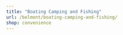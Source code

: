 ```yaml
---
title: "Boating Camping and Fishing"
url: /belmont/boating-camping-and-fishing/
shop: convenience
---
```

